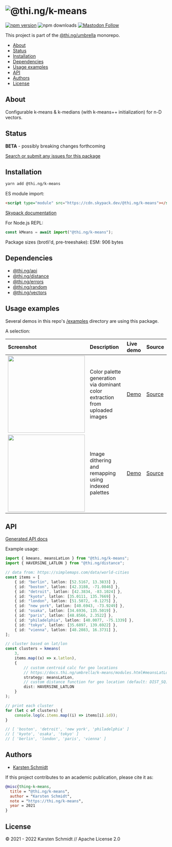 <!-- This file is generated - DO NOT EDIT! -->

# ![@thi.ng/k-means](https://media.thi.ng/umbrella/banners-20220914/thing-k-means.svg?974198f6)

[![npm version](https://img.shields.io/npm/v/@thi.ng/k-means.svg)](https://www.npmjs.com/package/@thi.ng/k-means)
![npm downloads](https://img.shields.io/npm/dm/@thi.ng/k-means.svg)
[![Mastodon Follow](https://img.shields.io/mastodon/follow/109331703950160316?domain=https%3A%2F%2Fmastodon.thi.ng&style=social)](https://mastodon.thi.ng/@toxi)

This project is part of the
[@thi.ng/umbrella](https://github.com/thi-ng/umbrella/) monorepo.

- [About](#about)
- [Status](#status)
- [Installation](#installation)
- [Dependencies](#dependencies)
- [Usage examples](#usage-examples)
- [API](#api)
- [Authors](#authors)
- [License](#license)

## About

Configurable k-means & k-medians (with k-means++ initialization) for n-D vectors.

## Status

**BETA** - possibly breaking changes forthcoming

[Search or submit any issues for this package](https://github.com/thi-ng/umbrella/issues?q=%5Bk-means%5D+in%3Atitle)

## Installation

```bash
yarn add @thi.ng/k-means
```

ES module import:

```html
<script type="module" src="https://cdn.skypack.dev/@thi.ng/k-means"></script>
```

[Skypack documentation](https://docs.skypack.dev/)

For Node.js REPL:

```js
const kMeans = await import("@thi.ng/k-means");
```

Package sizes (brotli'd, pre-treeshake): ESM: 906 bytes

## Dependencies

- [@thi.ng/api](https://github.com/thi-ng/umbrella/tree/develop/packages/api)
- [@thi.ng/distance](https://github.com/thi-ng/umbrella/tree/develop/packages/distance)
- [@thi.ng/errors](https://github.com/thi-ng/umbrella/tree/develop/packages/errors)
- [@thi.ng/random](https://github.com/thi-ng/umbrella/tree/develop/packages/random)
- [@thi.ng/vectors](https://github.com/thi-ng/umbrella/tree/develop/packages/vectors)

## Usage examples

Several demos in this repo's
[/examples](https://github.com/thi-ng/umbrella/tree/develop/examples)
directory are using this package.

A selection:

| Screenshot                                                                                                             | Description                                                                 | Live demo                                             | Source                                                                             |
|:-----------------------------------------------------------------------------------------------------------------------|:----------------------------------------------------------------------------|:------------------------------------------------------|:-----------------------------------------------------------------------------------|
| <img src="https://raw.githubusercontent.com/thi-ng/umbrella/develop/assets/examples/dominant-colors.png" width="240"/> | Color palette generation via dominant color extraction from uploaded images | [Demo](https://demo.thi.ng/umbrella/dominant-colors/) | [Source](https://github.com/thi-ng/umbrella/tree/develop/examples/dominant-colors) |
| <img src="https://raw.githubusercontent.com/thi-ng/umbrella/develop/assets/examples/pixel-indexed.jpg" width="240"/>   | Image dithering and remapping using indexed palettes                        | [Demo](https://demo.thi.ng/umbrella/pixel-indexed/)   | [Source](https://github.com/thi-ng/umbrella/tree/develop/examples/pixel-indexed)   |

## API

[Generated API docs](https://docs.thi.ng/umbrella/k-means/)

Example usage:

```ts
import { kmeans, meansLatLon } from "@thi.ng/k-means";
import { HAVERSINE_LATLON } from "@thi.ng/distance";

// data from: https://simplemaps.com/data/world-cities
const items = [
    { id: "berlin", latlon: [52.5167, 13.3833] },
    { id: "boston", latlon: [42.3188, -71.0846] },
    { id: "detroit", latlon: [42.3834, -83.1024] },
    { id: "kyoto", latlon: [35.0111, 135.7669] },
    { id: "london", latlon: [51.5072, -0.1275] },
    { id: "new york", latlon: [40.6943, -73.9249] },
    { id: "osaka", latlon: [34.6936, 135.5019] },
    { id: "paris", latlon: [48.8566, 2.3522] },
    { id: "philadelphia", latlon: [40.0077, -75.1339] },
    { id: "tokyo", latlon: [35.6897, 139.6922] },
    { id: "vienna", latlon: [48.2083, 16.3731] },
];

// cluster based on lat/lon
const clusters = kmeans(
    3,
    items.map((x) => x.latlon),
    {
        // custom centroid calc for geo locations
        // https://docs.thi.ng/umbrella/k-means/modules.html#meansLatLon
        strategy: meansLatLon,
        // custom distance function for geo location (default: DIST_SQ)
        dist: HAVERSINE_LATLON
    }
);

// print each cluster
for (let c of clusters) {
    console.log(c.items.map((i) => items[i].id));
}

// [ 'boston', 'detroit', 'new york', 'philadelphia' ]
// [ 'kyoto', 'osaka', 'tokyo' ]
// [ 'berlin', 'london', 'paris', 'vienna' ]
```

## Authors

- [Karsten Schmidt](https://thi.ng)

If this project contributes to an academic publication, please cite it as:

```bibtex
@misc{thing-k-means,
  title = "@thi.ng/k-means",
  author = "Karsten Schmidt",
  note = "https://thi.ng/k-means",
  year = 2021
}
```

## License

&copy; 2021 - 2022 Karsten Schmidt // Apache License 2.0
